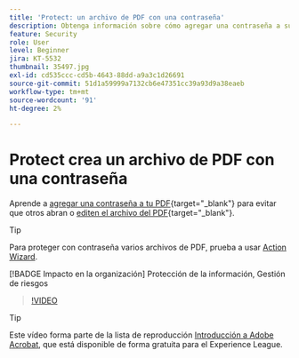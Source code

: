 ```yaml
---
title: 'Protect: un archivo de PDF con una contraseña'
description: Obtenga información sobre cómo agregar una contraseña a su PDF para evitar que otros usuarios abran o editen el archivo
feature: Security
role: User
level: Beginner
jira: KT-5532
thumbnail: 35497.jpg
exl-id: cd535ccc-cd5b-4643-88dd-a9a3c1d26691
source-git-commit: 51d1a59999a7132cb6e47351cc39a93d9a38eaeb
workflow-type: tm+mt
source-wordcount: '91'
ht-degree: 2%

---
```


# Protect crea un archivo de PDF con una contraseña

Aprende a [agregar una contraseña a tu PDF](https://www.adobe.com/es/acrobat/online/password-protect-pdf.html){target="_blank"} para evitar que otros abran o [editen el archivo del PDF](https://www.adobe.com/es/acrobat/online/pdf-editor.html){target="_blank"}.

>[!TIP]
>
>Para proteger con contraseña varios archivos de PDF, prueba a usar [Action Wizard](../advanced-tasks/action.md).

[!BADGE Impacto en la organización]
Protección de la información, Gestión de riesgos

>[!VIDEO](https://video.tv.adobe.com/v/3409645?quality=12&learn=on&hidetitle=true&captions=spa)

>[!TIP]
>
>Este vídeo forma parte de la lista de reproducción [Introducción a Adobe Acrobat](https://experienceleague.adobe.com/es/playlists/acrobat-get-started-business-users), que está disponible de forma gratuita para el Experience League.